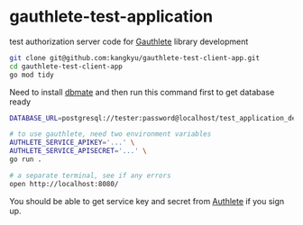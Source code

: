 # gauthlete-test-application

test authorization server code for [Gauthlete](https://github.com/kangkyu/gauthlete) library development

```sh
git clone git@github.com:kangkyu/gauthlete-test-client-app.git
cd gauthlete-test-client-app
go mod tidy
```

Need to install [dbmate](https://github.com/amacneil/dbmate) and then run this command first to get database ready
```sh
DATABASE_URL=postgresql://tester:password@localhost/test_application_development?sslmode=disable dbmate migrate
```

```sh
# to use gauthlete, need two environment variables
AUTHLETE_SERVICE_APIKEY='...' \
AUTHLETE_SERVICE_APISECRET='...' \
go run .

# a separate terminal, see if any errors
open http://localhost:8080/
```

You should be able to get service key and secret from [Authlete](https://www.authlete.com/developers/getting_started/#signing-up-to-authlete) if you sign up.
